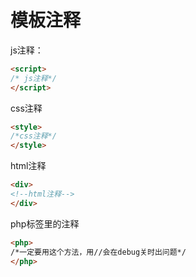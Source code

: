 # 模板注释
js注释：

```html
<script>
/* js注释*/
</script>
```

css注释

```html
<style>
/*css注释*/
</style>
```

html注释
```html
<div>
<!--html注释-->
</div>
```

php标签里的注释
```html
<php>
/*一定要用这个方法，用//会在debug关时出问题*/
</php>
```
